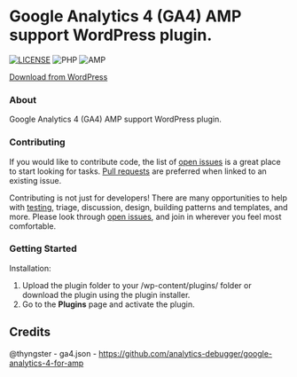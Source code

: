 # Google Analytics 4 (GA4) AMP support WordPress plugin. #
[![LICENSE](https://img.shields.io/github/license/polarizeltd/mcms-lite?logo=github&style=for-the-badge)](https://github.com/rolandfarkasCOM/ampanalyticssupport/blob/main/LICENSE)
![PHP](https://img.shields.io/badge/PHP-777BB4?style=for-the-badge&logo=php&logoColor=white)
![AMP](https://img.shields.io/badge/Amp-000?style=for-the-badge&logo=amp&logoColor=005AF0)

[Download from WordPress](https://wordpress.org/plugins/amp-google-analytics-4-support/)

### About ###
Google Analytics 4 (GA4) AMP support WordPress plugin.

### Contributing ###

If you would like to contribute code, the list of [open issues](https://github.com/rolandfarkasCOM/ampanalyticssupport/issues) is a great place to start looking for tasks. [Pull requests](https://github.com/rolandfarkasCOM/ampanalyticssupport/pulls) are preferred when linked to an existing issue.

Contributing is not just for developers! There are many opportunities to help with [testing](#getting-started), triage, discussion, design, building patterns and templates, and more. Please look through [open issues](https://github.com/rolandfarkasCOM/ampanalyticssupport/issues), and join in wherever you feel most comfortable.

### Getting Started ### 

Installation: 

1. Upload the plugin folder to your /wp-content/plugins/ folder or download the plugin using the plugin installer.
2. Go to the **Plugins** page and activate the plugin.

## Credits
@thyngster - ga4.json - https://github.com/analytics-debugger/google-analytics-4-for-amp
